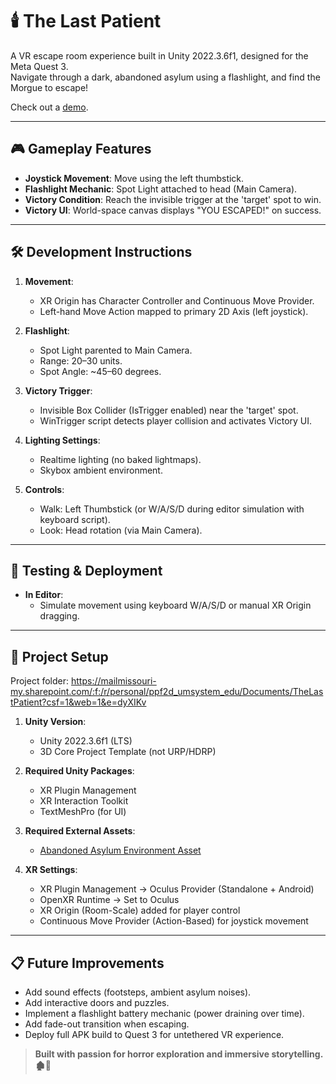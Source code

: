 # 🕯️ The Last Patient

A VR escape room experience built in Unity 2022.3.6f1, designed for the Meta Quest 3.  
Navigate through a dark, abandoned asylum using a flashlight, and find the Morgue to escape!

Check out a [demo](https://youtu.be/jBLWAIIHtVY?si=hppGtL1xnTOobSxu "The Last Patient - Demo").

---

## 🎮 Gameplay Features

- **Joystick Movement**: Move using the left thumbstick.
- **Flashlight Mechanic**: Spot Light attached to head (Main Camera).
- **Victory Condition**: Reach the invisible trigger at the 'target' spot to win.
- **Victory UI**: World-space canvas displays "YOU ESCAPED!" on success.

---

## 🛠️ Development Instructions

1. **Movement**:
   - XR Origin has Character Controller and Continuous Move Provider.
   - Left-hand Move Action mapped to primary 2D Axis (left joystick).

2. **Flashlight**:
   - Spot Light parented to Main Camera.
   - Range: 20–30 units.
   - Spot Angle: ~45–60 degrees.

3. **Victory Trigger**:
   - Invisible Box Collider (IsTrigger enabled) near the 'target' spot.
   - WinTrigger script detects player collision and activates Victory UI.

4. **Lighting Settings**:
   - Realtime lighting (no baked lightmaps).
   - Skybox ambient environment.

5. **Controls**:
   - Walk: Left Thumbstick (or W/A/S/D during editor simulation with keyboard script).
   - Look: Head rotation (via Main Camera).

---

## 📱 Testing & Deployment

- **In Editor**:  
  - Simulate movement using keyboard W/A/S/D or manual XR Origin dragging.
  
---

## 🚀 Project Setup

Project folder: https://mailmissouri-my.sharepoint.com/:f:/r/personal/ppf2d_umsystem_edu/Documents/TheLastPatient?csf=1&web=1&e=dyXIKv

1. **Unity Version**:  
   - Unity 2022.3.6f1 (LTS)
   - 3D Core Project Template (not URP/HDRP)

2. **Required Unity Packages**:
   - XR Plugin Management
   - XR Interaction Toolkit
   - TextMeshPro (for UI)

3. **Required External Assets**:
   - [Abandoned Asylum Environment Asset](#)

4. **XR Settings**:
   - XR Plugin Management → Oculus Provider (Standalone + Android)
   - OpenXR Runtime → Set to Oculus
   - XR Origin (Room-Scale) added for player control
   - Continuous Move Provider (Action-Based) for joystick movement

---

## 📋 Future Improvements

- Add sound effects (footsteps, ambient asylum noises).
- Add interactive doors and puzzles.
- Implement a flashlight battery mechanic (power draining over time).
- Add fade-out transition when escaping.
- Deploy full APK build to Quest 3 for untethered VR experience.


> **Built with passion for horror exploration and immersive storytelling. 🏚️🔦**
